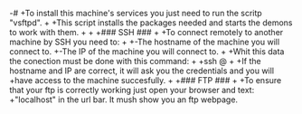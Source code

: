 -#
 +To install this machine's services you just need to run the scritp "vsftpd".
 +
 +This script installs the packages needed and starts the demons to work with them.
 +
 +
 +### SSH ###
 +
 +To connect remotely to another machine by SSH you need to:
 +
 +-The hostname of the machine you will connect to.
 +-The IP of the machine you will connect to.
 +
 +Whit this data the conection must be done with this command:
 +
 +ssh <hostname>@<ip>
 +
 +If the hostname and IP are correct, it will ask you the credentials and you will
 +have access to the machine succesfully.
 +
 +### FTP ###
 +
 +To ensure that your ftp is correctly working just open your browser and text:
 +"localhost" in the url bar. It mush show you an ftp webpage.

